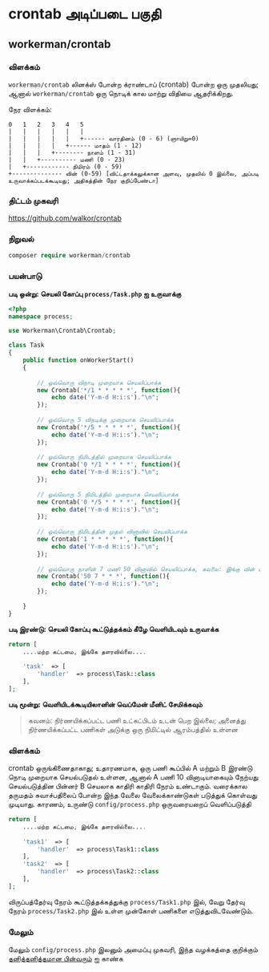 # crontab அடிப்படை பகுதி

## workerman/crontab

### விளக்கம்

`workerman/crontab` லினக்ஸ் போன்ற க்ராண்டாப் (crontab) போன்ற ஒரு முதலியது; ஆனால் `workerman/crontab` ஒரு நொடிக் கால மாற்று விதியை ஆதரிக்கிறது.

நேர விளக்கம்:

``` 
0   1   2   3   4   5
|   |   |   |   |   |
|   |   |   |   |   +------ வாரதினம் (0 - 6) (ஞாயிறு=0)
|   |   |   |   +------ மாதம் (1 - 12)
|   |   |   +-------- நாளம் (1 - 31)
|   |   +---------- மணி (0 - 23)
|   +------------ நிமிரம் (0 - 59)
+-------------- வின் (0-59) [விட்டதாக்கலுக்கான அளவு, முதலில் 0 இல்லை, அப்படி உருவாக்கப்படக்கூடியது; அதிகத்தின் நேர குறிப்பேண்டா] 
```

### திட்டம் முகவரி

https://github.com/walkor/crontab
  
### நிறுவல்

```php
composer require workerman/crontab
```
  
### பயன்பாடு

**படி ஒன்று: செயலி கோப்பு `process/Task.php` ஐ உருவாக்கு**

```php
<?php
namespace process;

use Workerman\Crontab\Crontab;

class Task
{
    public function onWorkerStart()
    {
    
        // ஒவ்வொரு விநாடி முறையாக செயலிப்பாக்க
        new Crontab('*/1 * * * * *', function(){
            echo date('Y-m-d H:i:s')."\n";
        });
        
        // ஒவ்வொரு 5 விநடிக்கு முறையாக செயலிப்பாக்க
        new Crontab('*/5 * * * * *', function(){
            echo date('Y-m-d H:i:s')."\n";
        });
        
        // ஒவ்வொரு நிமிடத்தில் முறையாக செயலிப்பாக்க
        new Crontab('0 */1 * * * *', function(){
            echo date('Y-m-d H:i:s')."\n";
        });
        
        // ஒவ்வொரு 5 நிமிடத்தில் முறையாக செயலிப்பாக்க
        new Crontab('0 */5 * * * *', function(){
            echo date('Y-m-d H:i:s')."\n";
        });
        
        // ஒவ்வொரு நிமிடத்தின் முதல் வினாவில் செயலிப்பாக்க
        new Crontab('1 * * * * *', function(){
            echo date('Y-m-d H:i:s')."\n";
        });
      
        // ஒவ்வொரு நாளின் 7 மணி 50 வினாவில் செயலிப்பாக்க, கவலை: இங்கு வின் மாற்றம் தெரிவு செய்யப்பட்டுள்ளது
        new Crontab('50 7 * * *', function(){
            echo date('Y-m-d H:i:s')."\n";
        });
        
    }
}
```
  
**படி இரண்டு: செயலி கோப்பு கூட்டுத்தக்கம் கீழே வெளியிடவும் உருவாக்க**

```php
return [
    ....மற்ற கட்டமை, இங்கே தளரவில்லை....
  
    'task'  => [
        'handler'  => process\Task::class
    ],
];
```
  
**படி மூன்று: வெளியிடக்கூடியிலானின் வெப்மேன் மீனிட் சேமிக்கவும்**

> கவனம்: நிர்ணயிக்கப்பட்ட பணி உட்கட்பிடம் உடன் பெற இல்லை; அனைத்து நிர்ணயிக்கப்பட்ட பணிகள் அடுக்கு ஒரு நிமிட்டில் ஆரம்பத்தில் உள்ளன

### விளக்கம்
crontab ஒருங்கிணைதாகாது; உதாரணமாக, ஒரு பணி கூப்பில் A மற்றும் B இரண்டு நொடி முறையாக செயல்படுதல் உள்ளன, ஆனால் A பணி 10 வினாடியாகையும் நேற்யது செயல்படுத்தின பின்னர் B செயலாக காதிரி காதிரி நேரம் உண்டாகும். 
வரைக்கால தருமதம் சுவாச்பதிலைப் போன்ற இந்த வேலை வேலைக்காண்டுகள் படுத்துக் கொள்வது முடியாது. காரணம், உருண்டு `config/process.php` ஒருவரையறைப்  வெளிப்படுத்தி

```php
return [
    ....மற்ற கட்டமை, இங்கே தளரவில்லை....
  
    'task1'  => [
        'handler'  => process\Task1::class
    ],
    'task2'  => [
        'handler'  => process\Task2::class
    ],
];
```

விருப்பத்தேர்வு நேரம் கூட்டுத்தக்கத்துக்கு `process/Task1.php` இல், வேறு தேர்வு நேரம்  `process/Task2.php` இல் உள்ள முன்கோள் பணிகளை எடுத்துவிடவேண்டும்.

### மேலும்
மேலும் `config/process.php` இலனும் அமைப்பு முகவரி, இந்த வழக்கத்தை குறிக்கும் [தனித்தனித்தமான பின்வரும்](../process.md) ஐ காண்க
